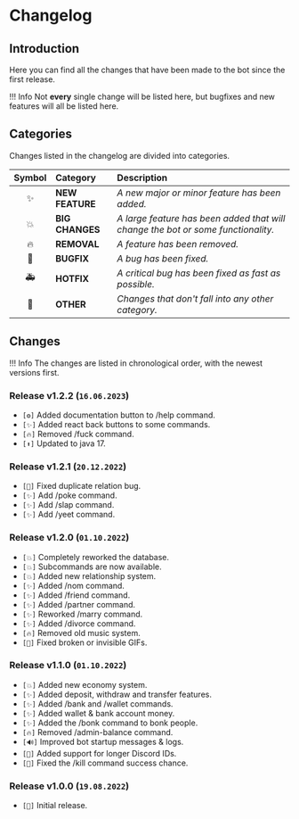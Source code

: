 # **Changelog**

## **Introduction**

Here you can find all the changes that have been made to the bot since the first release.

!!! Info
    Not **every** single change will be listed here, but bugfixes and new features will all be listed here.

## **Categories**

Changes listed in the changelog are divided into categories.

| Symbol | Category        | Description                                                                      |
|:------:|:----------------|:---------------------------------------------------------------------------------|
|   ✨    | **NEW FEATURE** | *A new major or minor feature has been added.*                                   |
|   💥   | **BIG CHANGES** | *A large feature has been added that will change the bot or some functionality.* |
|   🔥   | **REMOVAL**     | *A feature has been removed.*                                                    |
|   🐛   | **BUGFIX**      | *A bug has been fixed.*                                                          |
|   🚑   | **HOTFIX**      | *A critical bug has been fixed as fast as possible.*                             |
|   📝   | **OTHER**       | *Changes that don't fall into any other category.*                               |

## **Changes**

!!! Info
    The changes are listed in chronological order, with the newest versions first.

### **Release v1.2.2 (**`16.06.2023`**)**
    
- `[⚙️]` Added documentation button to /help command.
- `[✨️]` Added react back buttons to some commands.
- `[🔥]` Removed /fuck command.
- `[⬆️]` Updated to java 17.

### **Release v1.2.1 (**`20.12.2022`**)**

- `[🐛]` Fixed duplicate relation bug.
- `[✨]` Add /poke command.
- `[✨]` Add /slap command.
- `[✨]` Add /yeet command.

### **Release v1.2.0 (**`01.10.2022`**)**

- `[💥]` Completely reworked the database.
- `[💥]` Subcommands are now available.
- `[💥]` Added new relationship system.
- `[✨]` Added /nom command.
- `[✨]` Added /friend command.
- `[✨]` Added /partner command.
- `[✨]` Reworked /marry command.
- `[✨]` Added /divorce command.
- `[🔥]` Removed old music system.
- `[🐛]` Fixed broken or invisible GIFs.

### **Release v1.1.0 (**`01.10.2022`**)**

- `[💥]` Added new economy system.
- `[✨]` Added deposit, withdraw and transfer features.
- `[✨]` Added /bank and /wallet commands.
- `[✨]` Added wallet & bank account money.
- `[✨]` Added the /bonk command to bonk people.
- `[🔥]` Removed /admin-balance command.
- `[🔊]` Improved bot startup messages & logs.
- `[🐛]` Added support for longer Discord IDs.
- `[🐛]` Fixed the /kill command success chance.

### **Release v1.0.0 (**`19.08.2022`**)**

- `[📝]` Initial release.